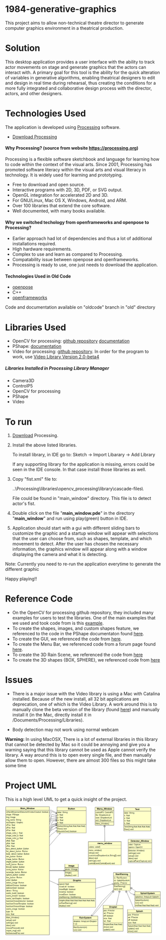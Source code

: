 # 1984-generative-graphics
This project aims to allow non-technical theatre director to generate computer graphics environment in a theatrical production. 

# Solution
This desktop application provides a user interface with the ability to track actor movements on stage and generate graphics that the actors can interact with. A primary goal for this tool is the ability for the quick alteration of variables in generative algorithms, enabling theatrical designers to edit and design in real time during rehearsal, thus creating the conditions for a more fully integrated and collaborative design process with the director, actors, and other designers. 


# Technologies Used
The application is developed using [Processing](https://processing.org/) software.

* [Download Processing](https://processing.org/download/)


#### Why Processing? (source from website https://processing.org)

Processing is a flexible software sketchbook and language for learning how to code within the context of the visual arts. Since 2001, Processing has promoted software literacy within the visual arts and visual literacy in technology. It is widely used for learning and prototyping.

* Free to download and open source.
* Interactive programs with 2D, 3D, PDF, or SVG output.
* OpenGL integration for accelerated 2D and 3D.
* For GNU/Linux, Mac OS X, Windows, Android, and ARM.
* Over 100 libraries that extend the core software.
* Well documented, with many books available.


#### Why we switched techology from openframeworks and openpose to Processing?

* Earlier approach had lot of dependencies and thus a lot of additional installations required.
* High hardware requirements.
* Complex to use and learn as compared to Processing.
* Compatability issue between openpose and openframeworks.
* Processing is ready to use, one just needs to download the application.


#### Technologies Used in Old Code
* [openpose](https://github.com/CMU-Perceptual-Computing-Lab/openpose)
* C++
* [openframeworks](https://openframeworks.cc/about/)

Code and documentation available on "oldcode" branch in "old" directory


# Libraries Used

* OpenCV for processing: [github repository](https://github.com/atduskgreg/opencv-processing) [documentation](http://atduskgreg.github.io/opencv-processing/reference/)
* PShape: [documentation](https://processing.github.io/processing-javadocs/core/processing/core/PShape.html)
* Video for processing: [github repository](https://github.com/processing/processing-video). In order for the program to work, use [Video Library Version 2.0-beta4](https://github.com/processing/processing-video/releases)


##### Libraries Installed in Processing Library Manager

* Camera3D 
* ControlP5
* OpenCV for processing
* PShape
* Video


# To run

1. [Download](https://processing.org/download/) Processing.

2. Install the above listed libraries.

    To install library, in IDE go to: 
    Sketch -> Import Libarary -> Add Library
    
    If any supporting library for the application is missing, errors could be seen in the IDE console. In that case install those libraries as well.

3. Copy "fist.xml" file to:

    ..\Processing\libraries\opencv_processing\library\cascade-files\

    File could be found in "main_window" directory. This file is to detect actor's fist.

4. Double click on the file "**main_window.pde**" in the directory "**main_window**" and run using play(green) button in IDE. 

5. Application should start with a gui with different sliding bars to customize the graphic and a startup window will appear with selections that the user can choose from, such as shapes, template, and which movement to detect. After the user has chosen the necessary information, the graphics window will appear along with a window displaying the camera and what it is detecting.

Note: Currently you need to re-run the application everytime to generate the different graphic

Happy playing!!


# Reference Code

* On the OpenCV for processing github repository, they included many examples for users to test the libraries. One of the main examples that we used and took code from is this [example](https://github.com/atduskgreg/opencv-processing/tree/master/examples/LiveCamTest).
* To create the shapes, images, and custom shapes feature, we referenced to the code in the PShape documentaton found [here](https://processing.org/tutorials/pshape/).
* To create the GUI, we referenced the code from [here](https://www.kasperkamperman.com/blog/processing-code/controlp5-library-example1/).
* To create the Menu Bar, we referenced code from a forum page found [here](https://forum.processing.org/two/discussion/12202/is-there-a-way-to-associate-a-menu-bar-with-the-sketch-frame).
* To create the 3D Rain Scene, we referenced the code from [here](https://discourse.processing.org/t/simple-3d-rain-simulation/10834)
* To create the 3D shapes {BOX, SPHERE}, we referenced code from [here](https://processing.org/examples/primitives3d.html)


# Issues

* There is a major issue with the Video library is using a Mac with Catalina installed. Because of the new install, all 32 bit applications are deprecation, one of which is the Video Library. A work around this is to manually clone the beta version of the library (found [here](https://github.com/processing/processing-video/releases/tag/r6-v2.0-beta4))
and manually install it (in the Mac, directly install it in /Documents/Processing/Libraries). 

* Body detection may not work using normal webcam


**Warning:** In using MacOSX, There is a lot of external libraries in this library that cannot be detected by Mac so it could be annoying and give you a warning saying that this library cannot be used as Apple cannot verify the library. A way around this is to open every single file, and then manually allow them to open. However, there are almost 300 files so this might take some time


# Project UML

This is a high level UML to get a quick insight of the project.

![1984GenerativeGrpahicsProjectUML](main_windowUML.png "main_windowUML")
